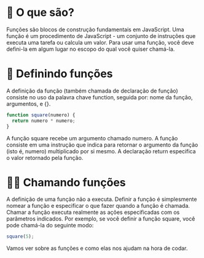 # 🤔 O que são?
Funções são blocos de construção fundamentais em JavaScript. Uma função é um procedimento de JavaScript - um conjunto de instruções que executa uma tarefa ou calcula um valor. Para usar uma função, você deve defini-la em algum lugar no escopo do qual você quiser chamá-la.

# 💫 Definindo funções
A definição da função (também chamada de declaração de função) consiste no uso da palavra chave function, seguida por: nome da função, argumentos, e {}.

~~~javascript
function square(numero) {
  return numero * numero;
}
~~~ 
A função square recebe um argumento chamado numero. A função consiste em uma instrução que indica para retornar o argumento da função (isto é, numero) multiplicado por si mesmo. A declaração return especifica o valor retornado pela função.

# 🧑‍🎤 Chamando funções
A definição de uma função não a executa. Definir a função é simplesmente nomear a função e especificar o que fazer quando a função é chamada. Chamar a função executa realmente as ações especificadas com os parâmetros indicados. Por exemplo, se você definir a função square, você pode chamá-la do seguinte modo:

~~~javascript
square(5);
~~~ 


Vamos ver sobre as funções e como elas nos ajudam na hora de codar.